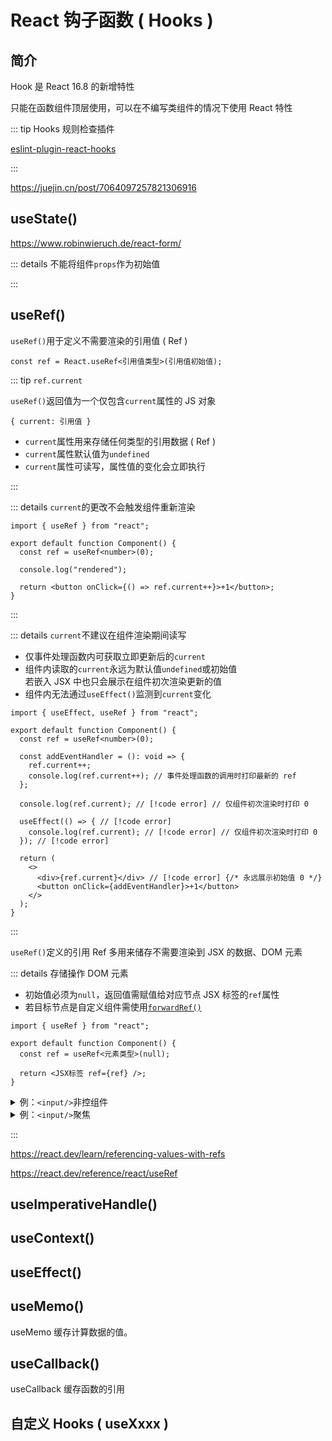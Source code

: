 # React 钩子函数 ( Hooks )

## 简介

Hook 是 React 16.8 的新增特性

只能在函数组件顶层使用，可以在不编写类组件的情况下使用 React 特性

::: tip Hooks 规则检查插件

[eslint-plugin-react-hooks](https://www.npmjs.com/package/eslint-plugin-react-hooks)

:::

https://juejin.cn/post/7064097257821306916

## useState()

https://www.robinwieruch.de/react-form/

::: details 不能将组件`props`作为初始值

:::

## useRef()

`useRef()`用于定义不需要渲染的引用值 ( Ref )

```tsx
const ref = React.useRef<引用值类型>(引用值初始值);
```

::: tip `ref.current`

`useRef()`返回值为一个仅包含`current`属性的 JS 对象

```tsx{0}
{ current: 引用值 }
```

- `current`属性用来存储任何类型的引用数据 ( Ref )
- `current`属性默认值为`undefined`
- `current`属性可读写，属性值的变化会立即执行

:::

::: details `current`的更改不会触发组件重新渲染

```tsx
import { useRef } from "react";

export default function Component() {
  const ref = useRef<number>(0);

  console.log("rendered");

  return <button onClick={() => ref.current++}>+1</button>;
}
```

:::

::: details `current`不建议在组件渲染期间读写

- 仅事件处理函数内可获取立即更新后的`current`
- 组件内读取的`current`永远为默认值`undefined`或初始值<br/>
  若嵌入 JSX 中也只会展示在组件初次渲染更新的值
- 组件内无法通过`useEffect()`监测到`current`变化

```tsx{6-9}
import { useEffect, useRef } from "react";

export default function Component() {
  const ref = useRef<number>(0);

  const addEventHandler = (): void => {
    ref.current++;
    console.log(ref.current++); // 事件处理函数的调用时打印最新的 ref
  };

  console.log(ref.current); // [!code error] // 仅组件初次渲染时打印 0

  useEffect(() => { // [!code error]
    console.log(ref.current); // [!code error] // 仅组件初次渲染时打印 0
  }); // [!code error]

  return (
    <>
      <div>{ref.current}</div> // [!code error] {/* 永远展示初始值 0 */}
      <button onClick={addEventHandler}>+1</button>
    </>
  );
}
```

:::

`useRef()`定义的引用 Ref 多用来储存不需要渲染到 JSX 的数据、DOM 元素

::: details 存储操作 DOM 元素

- 初始值必须为`null`，返回值需赋值给对应节点 JSX 标签的`ref`属性
- 若目标节点是自定义组件需使用[`forwardRef()`](methods.md#forwardref)

```tsx
import { useRef } from "react";

export default function Component() {
  const ref = useRef<元素类型>(null);

  return <JSX标签 ref={ref} />;
}
```

<details class="details custom-block">
  <summary>例：<code>&ltinput/></code>非控组件</summary>

```tsx
import { useRef } from "react";

export default function Component() {
  const ref = useRef<HTMLInputElement>(null);

  return <input ref={ref} />;
}
```

</details>

<details class="details custom-block">
  <summary>例：<code>&ltinput/></code>聚焦</summary>

```tsx
import { useRef } from "react";

export default function Component() {
  const ref = useRef<HTMLInputElement>(null);

  return (
    <>
      <input ref={ref} />
      <button onClick={() => ref.current?.focus()}>onFocus</button>
    </>
  );
}
```

</details>

:::

https://react.dev/learn/referencing-values-with-refs

https://react.dev/reference/react/useRef

## useImperativeHandle()

## useContext()

## useEffect()

## useMemo()

useMemo 缓存计算数据的值。

## useCallback()

useCallback 缓存函数的引用

## 自定义 Hooks ( useXxxx )
